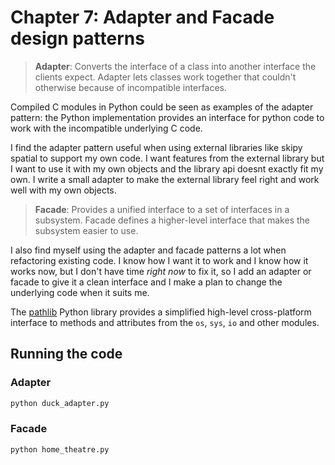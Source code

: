 # Chapter 7: Adapter and Facade design patterns

> **Adapter**: Converts the interface of a class into another interface the clients expect. Adapter lets classes work
> together that couldn't otherwise because of incompatible interfaces.

Compiled C modules in Python could be seen as examples of the adapter pattern: the Python implementation provides an
interface for python code to work with the incompatible underlying C code.

I find the adapter pattern useful when using external libraries like skipy spatial to support my own code. 
I want features from the external library but I want to use it with my own objects and the library api doesnt
exactly fit my own. I write a small adapter to make the external library feel right and work well with my own 
objects.

> **Facade**: Provides a unified interface to a set of interfaces in a subsystem. Facade defines a higher-level
> interface that makes the subsystem easier to use.

I also find myself using the adapter and facade patterns a lot when refactoring existing code. I know how I want it to work
and I know how it works now, but I don't have time _right now_ to fix it, so I add an adapter or facade to give it a clean
interface and I make a plan to change the underlying code when it suits me.

The [pathlib](https://github.com/python/cpython/blob/main/Lib/pathlib.py) Python library provides a simplified
high-level cross-platform interface to methods and attributes from the `os`, `sys`, `io` and other modules.

## Running the code

### Adapter
```bash
python duck_adapter.py
```

### Facade
```bash
python home_theatre.py
```
